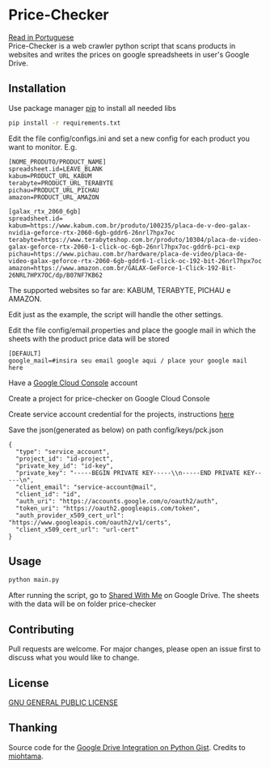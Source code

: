 # Price-Checker

[Read in Portuguese](https://github.com/lukeSkywallk/price-checker/blob/develop/README-pt.md)\
Price-Checker is a web crawler python script that scans products in websites and writes the prices on google spreadsheets in user's Google Drive.

## Installation
Use package manager [pip](https://pip.pypa.io/en/stable/) to install all needed libs
```bash
pip install -r requirements.txt
```

Edit the file config/configs.ini and set a new config for each product you want to monitor. E.g.

```
[NOME_PRODUTO/PRODUCT_NAME]
spreadsheet.id=LEAVE_BLANK
kabum=PRODUCT_URL_KABUM
terabyte=PRODUCT_URL_TERABYTE
pichau=PRODUCT_URL_PICHAU
amazon=PRODUCT_URL_AMAZON

```
```
[galax_rtx_2060_6gb]
spreadsheet.id=
kabum=https://www.kabum.com.br/produto/100235/placa-de-v-deo-galax-nvidia-geforce-rtx-2060-6gb-gddr6-26nrl7hpx7oc
terabyte=https://www.terabyteshop.com.br/produto/10304/placa-de-video-galax-geforce-rtx-2060-1-click-oc-6gb-26nrl7hpx7oc-gddr6-pci-exp
pichau=https://www.pichau.com.br/hardware/placa-de-video/placa-de-video-galax-geforce-rtx-2060-6gb-gddr6-1-click-oc-192-bit-26nrl7hpx7oc
amazon=https://www.amazon.com.br/GALAX-GeForce-1-Click-192-Bit-26NRL7HPX7OC/dp/B07NF7KB62

```

The supported websites so far are: KABUM, TERABYTE, PICHAU e AMAZON.

Edit just as the example, the script will handle the other settings.

Edit the file config/email.properties and place the google mail in which the sheets with the product price data will be stored
```
[DEFAULT]
google_mail=#insira seu email google aqui / place your google mail here
```

Have a [Google Cloud Console](https://console.cloud.google.com) account

Create a project for price-checker on Google Cloud Console

Create service account credential for the projects, instructions [here](https://cloud.google.com/iam/docs/creating-managing-service-account-keys)

Save the json(generated as below) on path config/keys/pck.json
```
{
  "type": "service_account",
  "project_id": "id-project",
  "private_key_id": "id-key",
  "private_key": "-----BEGIN PRIVATE KEY-----\\n-----END PRIVATE KEY-----\n",
  "client_email": "service-account@mail",
  "client_id": "id",
  "auth_uri": "https://accounts.google.com/o/oauth2/auth",
  "token_uri": "https://oauth2.googleapis.com/token",
  "auth_provider_x509_cert_url": "https://www.googleapis.com/oauth2/v1/certs",
  "client_x509_cert_url": "url-cert"
}
```
## Usage

```bash
python main.py
```

After running the script, go to [Shared With Me](https://drive.google.com/drive/shared-with-me) on Google Drive. The sheets with the data will be on folder price-checker

## Contributing
Pull requests are welcome. For major changes, please open an issue first to discuss what you would like to change.

## License
[GNU GENERAL PUBLIC LICENSE](https://www.gnu.org/)

## Thanking
Source code for the [Google Drive Integration on Python Gist](https://gist.github.com/miohtama/f988a5a83a301dd27469). Credits to [miohtama](https://gist.github.com/miohtama).